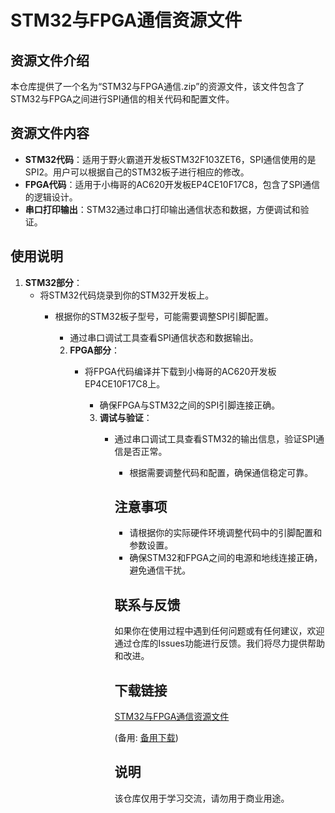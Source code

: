 # STM32与FPGA通信资源文件

## 资源文件介绍

本仓库提供了一个名为“STM32与FPGA通信.zip”的资源文件，该文件包含了STM32与FPGA之间进行SPI通信的相关代码和配置文件。

## 资源文件内容

- **STM32代码**：适用于野火霸道开发板STM32F103ZET6，SPI通信使用的是SPI2。用户可以根据自己的STM32板子进行相应的修改。
- **FPGA代码**：适用于小梅哥的AC620开发板EP4CE10F17C8，包含了SPI通信的逻辑设计。
- **串口打印输出**：STM32通过串口打印输出通信状态和数据，方便调试和验证。

## 使用说明

1. **STM32部分**：
   - 将STM32代码烧录到你的STM32开发板上。
      - 根据你的STM32板子型号，可能需要调整SPI引脚配置。
         - 通过串口调试工具查看SPI通信状态和数据输出。

         2. **FPGA部分**：
            - 将FPGA代码编译并下载到小梅哥的AC620开发板EP4CE10F17C8上。
               - 确保FPGA与STM32之间的SPI引脚连接正确。

               3. **调试与验证**：
                  - 通过串口调试工具查看STM32的输出信息，验证SPI通信是否正常。
                     - 根据需要调整代码和配置，确保通信稳定可靠。

                     ## 注意事项

                     - 请根据你的实际硬件环境调整代码中的引脚配置和参数设置。
                     - 确保STM32和FPGA之间的电源和地线连接正确，避免通信干扰。

                     ## 联系与反馈

                     如果你在使用过程中遇到任何问题或有任何建议，欢迎通过仓库的Issues功能进行反馈。我们将尽力提供帮助和改进。

                     ## 下载链接
                     [STM32与FPGA通信资源文件](https://pan.quark.cn/s/930dfaa77de2) 

                     (备用: [备用下载](https://pan.baidu.com/s/1oYLSgpuwXyd2q9_Yf4w2IA?pwd=1234))

                     ## 说明

                     该仓库仅用于学习交流，请勿用于商业用途。
